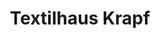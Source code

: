---
title: "Textilhaus Krapf"
url: /bad-koenigshofen-im-grabfeld/textilhaus-krapf/
shop: Kleidung
---